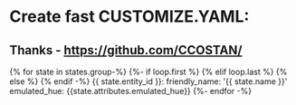 # Create fast CUSTOMIZE.YAML:
Thanks - https://github.com/CCOSTAN/
---

{% for state in states.group-%}
  {%- if loop.first %}
{% elif loop.last %}
{% else %} 
{% endif -%}
{{ state.entity_id }}:
  friendly_name: '{{ state.name }}'
  emulated_hue: {{state.attributes.emulated_hue}}
{%- endfor -%}
